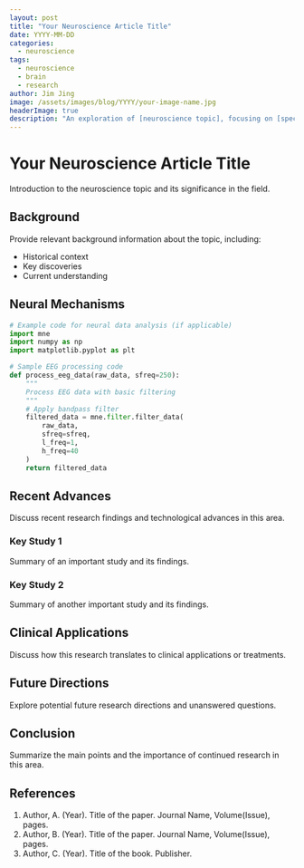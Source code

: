 ```yaml
---
layout: post
title: "Your Neuroscience Article Title"
date: YYYY-MM-DD
categories: 
  - neuroscience
tags:
  - neuroscience
  - brain
  - research
author: Jim Jing
image: /assets/images/blog/YYYY/your-image-name.jpg
headerImage: true
description: "An exploration of [neuroscience topic], focusing on [specific aspects]"
---
```


# Your Neuroscience Article Title

Introduction to the neuroscience topic and its significance in the field.

## Background

Provide relevant background information about the topic, including:
- Historical context
- Key discoveries
- Current understanding

## Neural Mechanisms

```python
# Example code for neural data analysis (if applicable)
import mne
import numpy as np
import matplotlib.pyplot as plt

# Sample EEG processing code
def process_eeg_data(raw_data, sfreq=250):
    """
    Process EEG data with basic filtering
    """
    # Apply bandpass filter
    filtered_data = mne.filter.filter_data(
        raw_data, 
        sfreq=sfreq, 
        l_freq=1, 
        h_freq=40
    )
    return filtered_data
```

## Recent Advances

Discuss recent research findings and technological advances in this area.

### Key Study 1

Summary of an important study and its findings.

### Key Study 2

Summary of another important study and its findings.

## Clinical Applications

Discuss how this research translates to clinical applications or treatments.

## Future Directions

Explore potential future research directions and unanswered questions.

## Conclusion

Summarize the main points and the importance of continued research in this area.

## References

1. Author, A. (Year). Title of the paper. Journal Name, Volume(Issue), pages.
2. Author, B. (Year). Title of the paper. Journal Name, Volume(Issue), pages.
3. Author, C. (Year). Title of the book. Publisher. 
